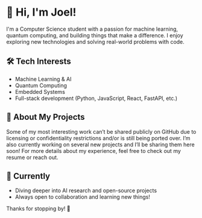 # 👋 Hi, I'm Joel!

I'm a Computer Science student with a passion for machine learning, quantum computing, and building things that make a difference. I enjoy exploring new technologies and solving real-world problems with code.

## 🛠️ Tech Interests

- Machine Learning & AI
- Quantum Computing
- Embedded Systems
- Full-stack development (Python, JavaScript, React, FastAPI, etc.)

## 📂 About My Projects

Some of my most interesting work can’t be shared publicly on GitHub due to licensing or confidentiality restrictions and/or is still being ported over. I’m also currently working on several new projects and I’ll be sharing them here soon! For more details about my experience, feel free to check out my resume or reach out.

## 🌱 Currently

- Diving deeper into AI research and open-source projects
- Always open to collaboration and learning new things!

Thanks for stopping by! 🚀  
